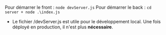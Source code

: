 Pour démarrer le front : `node devServer.js`
Pour démarrer le back : `cd server + node .\index.js`

- Le fichier /devServer.js est utile pour le développement local. Une fois déployé en production, il n'est plus **nécessaire**.
